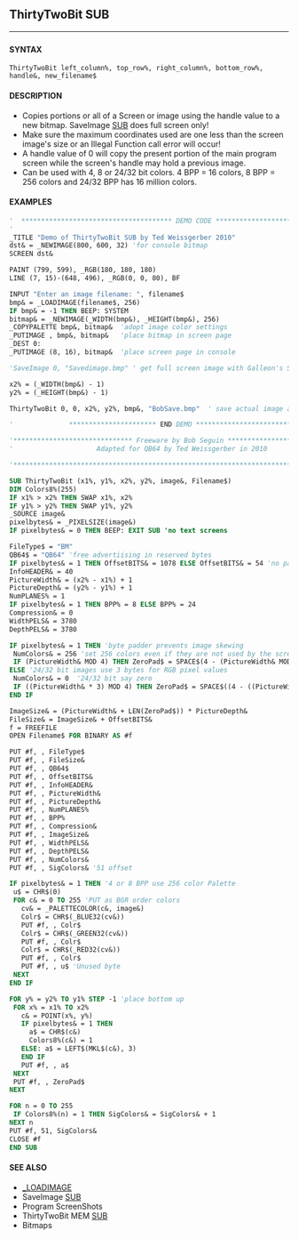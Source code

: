 ## ThirtyTwoBit SUB
---

### 

#### SYNTAX

`ThirtyTwoBit left_column%, top_row%, right_column%, bottom_row%, handle&, new_filename$`

#### DESCRIPTION
* Copies portions or all of a Screen or image using the handle value to a new bitmap. SaveImage [SUB](./SUB.md) does full screen only!
* Make sure the maximum coordinates used are one less than the screen image's size or an Illegal Function call error will occur!
* A handle value of 0 will copy the present portion of the main program screen while the screen's handle may hold a previous image.
* Can be used with 4, 8 or 24/32 bit colors. 4 BPP = 16 colors, 8 BPP = 256 colors and 24/32 BPP has 16 million colors.


#### EXAMPLES
```vb
'  ************************************** DEMO CODE **********************************
'
_TITLE "Demo of ThirtyTwoBit SUB by Ted Weissgerber 2010"
dst& = _NEWIMAGE(800, 600, 32) 'for console bitmap
SCREEN dst&

PAINT (799, 599), _RGB(180, 180, 180)
LINE (7, 15)-(648, 496), _RGB(0, 0, 80), BF

INPUT "Enter an image filename: ", filename$
bmp& = _LOADIMAGE(filename$, 256)
IF bmp& = -1 THEN BEEP: SYSTEM
bitmap& = _NEWIMAGE(_WIDTH(bmp&), _HEIGHT(bmp&), 256)
_COPYPALETTE bmp&, bitmap&  'adopt image color settings
_PUTIMAGE , bmp&, bitmap&   'place bitmap in screen page
_DEST 0:
_PUTIMAGE (8, 16), bitmap&  'place screen page in console

'SaveImage 0, "Savedimage.bmp" ' get full screen image with Galleon's SaveImage SUB

x2% = (_WIDTH(bmp&) - 1)
y2% = (_HEIGHT(bmp&) - 1)

ThirtyTwoBit 0, 0, x2%, y2%, bmp&, "BobSave.bmp"  ' save actual image as BMP

'              ********************** END DEMO *********************************
```
  
```vb
'****************************** Freeware by Bob Seguin *******************************
'                     Adapted for QB64 by Ted Weissgerber in 2010

'*************************************************************************************

SUB ThirtyTwoBit (x1%, y1%, x2%, y2%, image&, Filename$)
DIM Colors8%(255)
IF x1% > x2% THEN SWAP x1%, x2%
IF y1% > y2% THEN SWAP y1%, y2%
_SOURCE image&
pixelbytes& = _PIXELSIZE(image&)
IF pixelbytes& = 0 THEN BEEP: EXIT SUB 'no text screens

FileType$ = "BM"
QB64$ = "QB64" 'free advertiising in reserved bytes
IF pixelbytes& = 1 THEN OffsetBITS& = 1078 ELSE OffsetBITS& = 54 'no palette in 24/32 bit
InfoHEADER& = 40
PictureWidth& = (x2% - x1%) + 1
PictureDepth& = (y2% - y1%) + 1
NumPLANES% = 1
IF pixelbytes& = 1 THEN BPP% = 8 ELSE BPP% = 24
Compression& = 0
WidthPELS& = 3780
DepthPELS& = 3780

IF pixelbytes& = 1 THEN 'byte padder prevents image skewing
 NumColors& = 256 'set 256 colors even if they are not used by the screen mode
 IF (PictureWidth& MOD 4) THEN ZeroPad$ = SPACE$(4 - (PictureWidth& MOD 4))
ELSE '24/32 bit images use 3 bytes for RGB pixel values
 NumColors& = 0  '24/32 bit say zero
 IF ((PictureWidth& * 3) MOD 4) THEN ZeroPad$ = SPACE$((4 - ((PictureWidth& * 3) MOD 4)))
END IF

ImageSize& = (PictureWidth& + LEN(ZeroPad$)) * PictureDepth&
FileSize& = ImageSize& + OffsetBITS&
f = FREEFILE
OPEN Filename$ FOR BINARY AS #f

PUT #f, , FileType$
PUT #f, , FileSize&
PUT #f, , QB64$
PUT #f, , OffsetBITS&
PUT #f, , InfoHEADER&
PUT #f, , PictureWidth&
PUT #f, , PictureDepth&
PUT #f, , NumPLANES%
PUT #f, , BPP%
PUT #f, , Compression&
PUT #f, , ImageSize&
PUT #f, , WidthPELS&
PUT #f, , DepthPELS&
PUT #f, , NumColors&
PUT #f, , SigColors& '51 offset

IF pixelbytes& = 1 THEN '4 or 8 BPP use 256 color Palette
 u$ = CHR$(0)
 FOR c& = 0 TO 255 'PUT as BGR order colors
   cv& = _PALETTECOLOR(c&, image&)
   Colr$ = CHR$(_BLUE32(cv&))
   PUT #f, , Colr$
   Colr$ = CHR$(_GREEN32(cv&))
   PUT #f, , Colr$
   Colr$ = CHR$(_RED32(cv&))
   PUT #f, , Colr$
   PUT #f, , u$ 'Unused byte
 NEXT
END IF

FOR y% = y2% TO y1% STEP -1 'place bottom up
 FOR x% = x1% TO x2%
   c& = POINT(x%, y%)
   IF pixelbytes& = 1 THEN
     a$ = CHR$(c&)
     Colors8%(c&) = 1
   ELSE: a$ = LEFT$(MKL$(c&), 3)
   END IF
   PUT #f, , a$
 NEXT
 PUT #f, , ZeroPad$
NEXT

FOR n = 0 TO 255
 IF Colors8%(n) = 1 THEN SigColors& = SigColors& + 1
NEXT n
PUT #f, 51, SigColors&
CLOSE #f
END SUB
```
  


#### SEE ALSO
* [_LOADIMAGE](./_LOADIMAGE.md)
* SaveImage [SUB](./SUB.md)
* Program ScreenShots
* ThirtyTwoBit MEM [SUB](./SUB.md)
* Bitmaps
